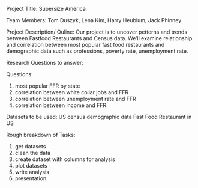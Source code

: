 Project Title: Supersize America

Team Members: Tom Duszyk, Lena Kim, Harry Heublum, Jack Phinney

Project Description/ Ouline:
Our project is to uncover petterns and trends between Fastfood Restaurants and Census data. We’ll examine relationship and correlation between most popular fast food restaurants and demographic data such as professions, poverty rate, unemployment rate.

Research Questions to answer:

Questions:
1. most popular FFR by state
2. correlation between white collar jobs and FFR
3. correlation between unemployment rate and FFR
4. correlation between income and FFR

Datasets to be used:
US census demographic data
Fast Food Restaurant in US


Rough breakdown of Tasks:
1. get datasets
2. clean the data
3. create dataset with columns for analysis
4. plot datasets
5. write analysis
6. presentation
